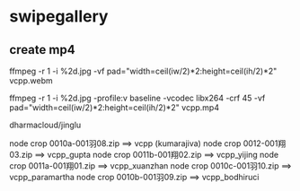 # swipegallery

## create mp4

ffmpeg -r 1 -i %2d.jpg -vf pad="width=ceil(iw/2)*2:height=ceil(ih/2)*2" vcpp.webm

ffmpeg -r 1 -i %2d.jpg -profile:v baseline -vcodec libx264 -crf 45 -vf pad="width=ceil(iw/2)*2:height=ceil(ih/2)*2" vcpp.mp4

dharmacloud/jinglu

node crop 0010a-001羽08.zip  ==> vcpp (kumarajiva)
node crop 0012-001翔03.zip   ==> vcpp_gupta
node crop 0011b-001翔02.zip  ==> vcpp_yijing
node crop 0011a-001翔01.zip  ==> vcpp_xuanzhan
node crop 0010c-001羽10.zip  ==> vcpp_paramartha
node crop 0010b-001羽09.zip  ==> vcpp_bodhiruci


